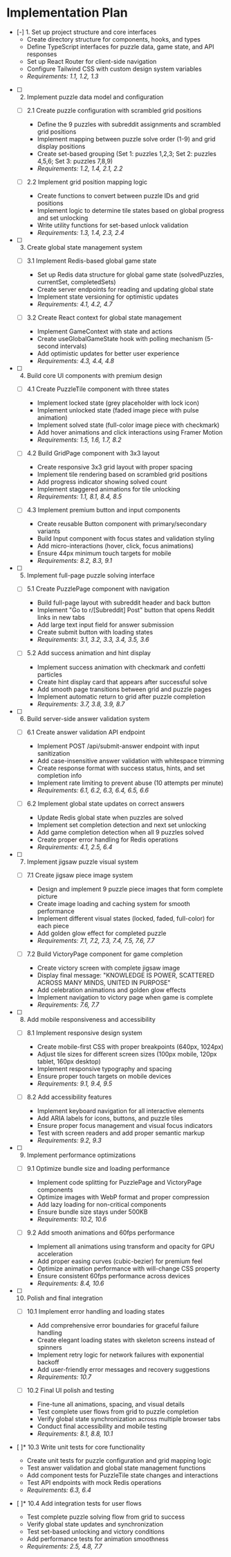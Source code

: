 # Implementation Plan

- [-] 1. Set up project structure and core interfaces
  - Create directory structure for components, hooks, and types
  - Define TypeScript interfaces for puzzle data, game state, and API responses
  - Set up React Router for client-side navigation
  - Configure Tailwind CSS with custom design system variables
  - _Requirements: 1.1, 1.2, 1.3_

- [ ] 2. Implement puzzle data model and configuration
  - [ ] 2.1 Create puzzle configuration with scrambled grid positions
    - Define the 9 puzzles with subreddit assignments and scrambled grid positions
    - Implement mapping between puzzle solve order (1-9) and grid display positions
    - Create set-based grouping (Set 1: puzzles 1,2,3; Set 2: puzzles 4,5,6; Set 3: puzzles 7,8,9)
    - _Requirements: 1.2, 1.4, 2.1, 2.2_
  
  - [ ] 2.2 Implement grid position mapping logic
    - Create functions to convert between puzzle IDs and grid positions
    - Implement logic to determine tile states based on global progress and set unlocking
    - Write utility functions for set-based unlock validation
    - _Requirements: 1.3, 1.4, 2.3, 2.4_

- [ ] 3. Create global state management system
  - [ ] 3.1 Implement Redis-based global game state
    - Set up Redis data structure for global game state (solvedPuzzles, currentSet, completedSets)
    - Create server endpoints for reading and updating global state
    - Implement state versioning for optimistic updates
    - _Requirements: 4.1, 4.2, 4.7_
  
  - [ ] 3.2 Create React context for global state management
    - Implement GameContext with state and actions
    - Create useGlobalGameState hook with polling mechanism (5-second intervals)
    - Add optimistic updates for better user experience
    - _Requirements: 4.3, 4.4, 4.8_

- [ ] 4. Build core UI components with premium design
  - [ ] 4.1 Create PuzzleTile component with three states
    - Implement locked state (grey placeholder with lock icon)
    - Implement unlocked state (faded image piece with pulse animation)
    - Implement solved state (full-color image piece with checkmark)
    - Add hover animations and click interactions using Framer Motion
    - _Requirements: 1.5, 1.6, 1.7, 8.2_
  
  - [ ] 4.2 Build GridPage component with 3x3 layout
    - Create responsive 3x3 grid layout with proper spacing
    - Implement tile rendering based on scrambled grid positions
    - Add progress indicator showing solved count
    - Implement staggered animations for tile unlocking
    - _Requirements: 1.1, 8.1, 8.4, 8.5_
  
  - [ ] 4.3 Implement premium button and input components
    - Create reusable Button component with primary/secondary variants
    - Build Input component with focus states and validation styling
    - Add micro-interactions (hover, click, focus animations)
    - Ensure 44px minimum touch targets for mobile
    - _Requirements: 8.2, 8.3, 9.1_

- [ ] 5. Implement full-page puzzle solving interface
  - [ ] 5.1 Create PuzzlePage component with navigation
    - Build full-page layout with subreddit header and back button
    - Implement "Go to r/[Subreddit] Post" button that opens Reddit links in new tabs
    - Add large text input field for answer submission
    - Create submit button with loading states
    - _Requirements: 3.1, 3.2, 3.3, 3.4, 3.5, 3.6_
  
  - [ ] 5.2 Add success animation and hint display
    - Implement success animation with checkmark and confetti particles
    - Create hint display card that appears after successful solve
    - Add smooth page transitions between grid and puzzle pages
    - Implement automatic return to grid after puzzle completion
    - _Requirements: 3.7, 3.8, 3.9, 8.7_

- [ ] 6. Build server-side answer validation system
  - [ ] 6.1 Create answer validation API endpoint
    - Implement POST /api/submit-answer endpoint with input sanitization
    - Add case-insensitive answer validation with whitespace trimming
    - Create response format with success status, hints, and set completion info
    - Implement rate limiting to prevent abuse (10 attempts per minute)
    - _Requirements: 6.1, 6.2, 6.3, 6.4, 6.5, 6.6_
  
  - [ ] 6.2 Implement global state updates on correct answers
    - Update Redis global state when puzzles are solved
    - Implement set completion detection and next set unlocking
    - Add game completion detection when all 9 puzzles solved
    - Create proper error handling for Redis operations
    - _Requirements: 4.1, 2.5, 6.4_

- [ ] 7. Implement jigsaw puzzle visual system
  - [ ] 7.1 Create jigsaw piece image system
    - Design and implement 9 puzzle piece images that form complete picture
    - Create image loading and caching system for smooth performance
    - Implement different visual states (locked, faded, full-color) for each piece
    - Add golden glow effect for completed puzzle
    - _Requirements: 7.1, 7.2, 7.3, 7.4, 7.5, 7.6, 7.7_
  
  - [ ] 7.2 Build VictoryPage component for game completion
    - Create victory screen with complete jigsaw image
    - Display final message: "KNOWLEDGE IS POWER, SCATTERED ACROSS MANY MINDS, UNITED IN PURPOSE"
    - Add celebration animations and golden glow effects
    - Implement navigation to victory page when game is complete
    - _Requirements: 7.6, 7.7_

- [ ] 8. Add mobile responsiveness and accessibility
  - [ ] 8.1 Implement responsive design system
    - Create mobile-first CSS with proper breakpoints (640px, 1024px)
    - Adjust tile sizes for different screen sizes (100px mobile, 120px tablet, 160px desktop)
    - Implement responsive typography and spacing
    - Ensure proper touch targets on mobile devices
    - _Requirements: 9.1, 9.4, 9.5_
  
  - [ ] 8.2 Add accessibility features
    - Implement keyboard navigation for all interactive elements
    - Add ARIA labels for icons, buttons, and puzzle tiles
    - Ensure proper focus management and visual focus indicators
    - Test with screen readers and add proper semantic markup
    - _Requirements: 9.2, 9.3_

- [ ] 9. Implement performance optimizations
  - [ ] 9.1 Optimize bundle size and loading performance
    - Implement code splitting for PuzzlePage and VictoryPage components
    - Optimize images with WebP format and proper compression
    - Add lazy loading for non-critical components
    - Ensure bundle size stays under 500KB
    - _Requirements: 10.2, 10.6_
  
  - [ ] 9.2 Add smooth animations and 60fps performance
    - Implement all animations using transform and opacity for GPU acceleration
    - Add proper easing curves (cubic-bezier) for premium feel
    - Optimize animation performance with will-change CSS property
    - Ensure consistent 60fps performance across devices
    - _Requirements: 8.4, 10.6_

- [ ] 10. Polish and final integration
  - [ ] 10.1 Implement error handling and loading states
    - Add comprehensive error boundaries for graceful failure handling
    - Create elegant loading states with skeleton screens instead of spinners
    - Implement retry logic for network failures with exponential backoff
    - Add user-friendly error messages and recovery suggestions
    - _Requirements: 10.7_
  
  - [ ] 10.2 Final UI polish and testing
    - Fine-tune all animations, spacing, and visual details
    - Test complete user flows from grid to puzzle completion
    - Verify global state synchronization across multiple browser tabs
    - Conduct final accessibility and mobile testing
    - _Requirements: 8.1, 8.8, 10.1_

- [ ]* 10.3 Write unit tests for core functionality
  - Create unit tests for puzzle configuration and grid mapping logic
  - Test answer validation and global state management functions
  - Add component tests for PuzzleTile state changes and interactions
  - Test API endpoints with mock Redis operations
  - _Requirements: 6.3, 6.4_

- [ ]* 10.4 Add integration tests for user flows
  - Test complete puzzle solving flow from grid to success
  - Verify global state updates and synchronization
  - Test set-based unlocking and victory conditions
  - Add performance tests for animation smoothness
  - _Requirements: 2.5, 4.8, 7.7_